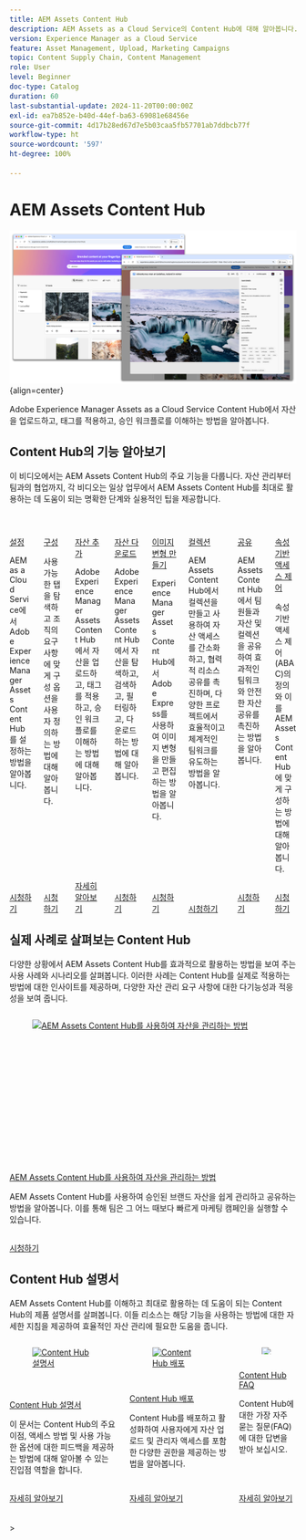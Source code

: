 ```yaml
---
title: AEM Assets Content Hub
description: AEM Assets as a Cloud Service의 Content Hub에 대해 알아봅니다.
version: Experience Manager as a Cloud Service
feature: Asset Management, Upload, Marketing Campaigns
topic: Content Supply Chain, Content Management
role: User
level: Beginner
doc-type: Catalog
duration: 60
last-substantial-update: 2024-11-20T00:00:00Z
exl-id: ea7b852e-b40d-44ef-ba63-69081e68456e
source-git-commit: 4d17b28ed67d7e5b03caa5fb57701ab7ddbcb77f
workflow-type: ht
source-wordcount: '597'
ht-degree: 100%

---
```


# AEM Assets Content Hub

![AEM Assets Content Hub](./assets/overview/hero.png){align=center}

Adobe Experience Manager Assets as a Cloud Service Content Hub에서 자산을 업로드하고, 태그를 적용하고, 승인 워크플로를 이해하는 방법을 알아봅니다.

## Content Hub의 기능 알아보기

이 비디오에서는 AEM Assets Content Hub의 주요 기능을 다룹니다. 자산 관리부터 팀과의 협업까지, 각 비디오는 일상 업무에서 AEM Assets Content Hub를 최대로 활용하는 데 도움이 되는 명확한 단계와 실용적인 팁을 제공합니다.


<!-- CARDS

* https://experienceleague.adobe.com/en/docs/experience-manager-learn/assets/content-hub/set-up {title = Set up}
* https://experienceleague.adobe.com/en/docs/experience-manager-learn/assets/content-hub/configure {title = Configure}
* https://experienceleague.adobe.com/en/docs/experience-manager-learn/assets/content-hub/add-assets {title = Add assets}
* https://experienceleague.adobe.com/en/docs/experience-manager-learn/assets/content-hub/download-assets {title = Download assets}
* https://experienceleague.adobe.com/en/docs/experience-manager-learn/assets/content-hub/image-variants {title = Create image variants}
* https://experienceleague.adobe.com/en/docs/experience-manager-learn/assets/content-hub/collections {title = Collections}
* https://experienceleague.adobe.com/en/docs/experience-manager-learn/assets/content-hub/share {title = Sharing}
* ./attribute-based-access-control.md {title = Attribute-based access control}

-->
<!-- START CARDS HTML - DO NOT MODIFY BY HAND -->
<div class="columns">
    <div class="column is-half-tablet is-half-desktop is-one-third-widescreen" aria-label="Set up">
        <div class="card" style="height: 100%; display: flex; flex-direction: column; height: 100%;">
            <div class="card-image">
                <figure class="image x-is-16by9">
                    <a href="https://experienceleague.adobe.com/ko/docs/experience-manager-learn/assets/content-hub/set-up" title="설정" target="_blank" rel="referrer">
                        <img class="is-bordered-r-small" src="https://video.tv.adobe.com/v/3472918/?format=jpeg&nocache=1759339176339" alt="설정"
                             style="width: 100%; aspect-ratio: 16 / 9; object-fit: cover; overflow: hidden; display: block; margin: auto;">
                    </a>
                </figure>
            </div>
            <div class="card-content is-padded-small" style="display: flex; flex-direction: column; flex-grow: 1; justify-content: space-between;">
                <div class="top-card-content">
                    <p class="headline is-size-6 has-text-weight-bold">
                        <a href="https://experienceleague.adobe.com/ko/docs/experience-manager-learn/assets/content-hub/set-up" target="_blank" rel="referrer" title="설정">설정</a>
                    </p>
                    <p class="is-size-6">AEM as a Cloud Service에서 Adobe Experience Manager Assets Content Hub를 설정하는 방법을 알아봅니다.</p>
                </div>
                <a href="https://experienceleague.adobe.com/ko/docs/experience-manager-learn/assets/content-hub/set-up" target="_blank" rel="referrer" class="spectrum-Button spectrum-Button--outline spectrum-Button--primary spectrum-Button--sizeM" style="align-self: flex-start; margin-top: 1rem;">
                    <span class="spectrum-Button-label has-no-wrap has-text-weight-bold">시청하기</span>
                </a>
            </div>
        </div>
    </div>
    <div class="column is-half-tablet is-half-desktop is-one-third-widescreen" aria-label="Configure">
        <div class="card" style="height: 100%; display: flex; flex-direction: column; height: 100%;">
            <div class="card-image">
                <figure class="image x-is-16by9">
                    <a href="https://experienceleague.adobe.com/ko/docs/experience-manager-learn/assets/content-hub/configure" title="구성" target="_blank" rel="referrer">
                        <img class="is-bordered-r-small" src="https://video.tv.adobe.com/v/3472917/?format=jpeg&nocache=1759339176369" alt="구성"
                             style="width: 100%; aspect-ratio: 16 / 9; object-fit: cover; overflow: hidden; display: block; margin: auto;">
                    </a>
                </figure>
            </div>
            <div class="card-content is-padded-small" style="display: flex; flex-direction: column; flex-grow: 1; justify-content: space-between;">
                <div class="top-card-content">
                    <p class="headline is-size-6 has-text-weight-bold">
                        <a href="https://experienceleague.adobe.com/ko/docs/experience-manager-learn/assets/content-hub/configure" target="_blank" rel="referrer" title="구성">구성</a>
                    </p>
                    <p class="is-size-6">사용 가능한 탭을 탐색하고 조직의 요구 사항에 맞게 구성 옵션을 사용자 정의하는 방법에 대해 알아봅니다.</p>
                </div>
                <a href="https://experienceleague.adobe.com/ko/docs/experience-manager-learn/assets/content-hub/configure" target="_blank" rel="referrer" class="spectrum-Button spectrum-Button--outline spectrum-Button--primary spectrum-Button--sizeM" style="align-self: flex-start; margin-top: 1rem;">
                    <span class="spectrum-Button-label has-no-wrap has-text-weight-bold">시청하기</span>
                </a>
            </div>
        </div>
    </div>
    <div class="column is-half-tablet is-half-desktop is-one-third-widescreen" aria-label="Add assets">
        <div class="card" style="height: 100%; display: flex; flex-direction: column; height: 100%;">
            <div class="card-image">
                <figure class="image x-is-16by9">
                    <a href="https://experienceleague.adobe.com/ko/docs/experience-manager-learn/assets/content-hub/add-assets" title="자산 추가" target="_blank" rel="referrer">
                        <img class="is-bordered-r-small" src="https://video.tv.adobe.com/v/3432980/?format=jpeg&nocache=1759339176806" alt="자산 추가"
                             style="width: 100%; aspect-ratio: 16 / 9; object-fit: cover; overflow: hidden; display: block; margin: auto;">
                    </a>
                </figure>
            </div>
            <div class="card-content is-padded-small" style="display: flex; flex-direction: column; flex-grow: 1; justify-content: space-between;">
                <div class="top-card-content">
                    <p class="headline is-size-6 has-text-weight-bold">
                        <a href="https://experienceleague.adobe.com/ko/docs/experience-manager-learn/assets/content-hub/add-assets" target="_blank" rel="referrer" title="자산 추가">자산 추가</a>
                    </p>
                    <p class="is-size-6">Adobe Experience Manager Assets Content Hub에서 자산을 업로드하고, 태그를 적용하고, 승인 워크플로를 이해하는 방법에 대해 알아봅니다.</p>
                </div>
                <a href="https://experienceleague.adobe.com/ko/docs/experience-manager-learn/assets/content-hub/add-assets" target="_blank" rel="referrer" class="spectrum-Button spectrum-Button--outline spectrum-Button--primary spectrum-Button--sizeM" style="align-self: flex-start; margin-top: 1rem;">
                    <span class="spectrum-Button-label has-no-wrap has-text-weight-bold">자세히 알아보기</span>
                </a>
            </div>
        </div>
    </div>
    <div class="column is-half-tablet is-half-desktop is-one-third-widescreen" aria-label="Download assets">
        <div class="card" style="height: 100%; display: flex; flex-direction: column; height: 100%;">
            <div class="card-image">
                <figure class="image x-is-16by9">
                    <a href="https://experienceleague.adobe.com/ko/docs/experience-manager-learn/assets/content-hub/download-assets" title="자산 다운로드" target="_blank" rel="referrer">
                        <img class="is-bordered-r-small" src="https://video.tv.adobe.com/v/3433135/?format=jpeg&nocache=1759339176178" alt="자산 다운로드"
                             style="width: 100%; aspect-ratio: 16 / 9; object-fit: cover; overflow: hidden; display: block; margin: auto;">
                    </a>
                </figure>
            </div>
            <div class="card-content is-padded-small" style="display: flex; flex-direction: column; flex-grow: 1; justify-content: space-between;">
                <div class="top-card-content">
                    <p class="headline is-size-6 has-text-weight-bold">
                        <a href="https://experienceleague.adobe.com/ko/docs/experience-manager-learn/assets/content-hub/download-assets" target="_blank" rel="referrer" title="자산 다운로드">자산 다운로드</a>
                    </p>
                    <p class="is-size-6">Adobe Experience Manager Assets Content Hub에서 자산을 탐색하고, 검색하고, 필터링하고, 다운로드하는 방법에 대해 알아봅니다.</p>
                </div>
                <a href="https://experienceleague.adobe.com/ko/docs/experience-manager-learn/assets/content-hub/download-assets" target="_blank" rel="referrer" class="spectrum-Button spectrum-Button--outline spectrum-Button--primary spectrum-Button--sizeM" style="align-self: flex-start; margin-top: 1rem;">
                    <span class="spectrum-Button-label has-no-wrap has-text-weight-bold">시청하기</span>
                </a>
            </div>
        </div>
    </div>
    <div class="column is-half-tablet is-half-desktop is-one-third-widescreen" aria-label="Create image variants">
        <div class="card" style="height: 100%; display: flex; flex-direction: column; height: 100%;">
            <div class="card-image">
                <figure class="image x-is-16by9">
                    <a href="https://experienceleague.adobe.com/ko/docs/experience-manager-learn/assets/content-hub/image-variants" title="이미지 변형 만들기" target="_blank" rel="referrer">
                        <img class="is-bordered-r-small" src="https://video.tv.adobe.com/v/3435003/?format=jpeg&nocache=1759339176189" alt="이미지 변형 만들기"
                             style="width: 100%; aspect-ratio: 16 / 9; object-fit: cover; overflow: hidden; display: block; margin: auto;">
                    </a>
                </figure>
            </div>
            <div class="card-content is-padded-small" style="display: flex; flex-direction: column; flex-grow: 1; justify-content: space-between;">
                <div class="top-card-content">
                    <p class="headline is-size-6 has-text-weight-bold">
                        <a href="https://experienceleague.adobe.com/ko/docs/experience-manager-learn/assets/content-hub/image-variants" target="_blank" rel="referrer" title="이미지 변형 만들기">이미지 변형 만들기</a>
                    </p>
                    <p class="is-size-6">Experience Manager Assets Content Hub에서 Adobe Express를 사용하여 이미지 변형을 만들고 편집하는 방법을 알아봅니다.</p>
                </div>
                <a href="https://experienceleague.adobe.com/ko/docs/experience-manager-learn/assets/content-hub/image-variants" target="_blank" rel="referrer" class="spectrum-Button spectrum-Button--outline spectrum-Button--primary spectrum-Button--sizeM" style="align-self: flex-start; margin-top: 1rem;">
                    <span class="spectrum-Button-label has-no-wrap has-text-weight-bold">시청하기</span>
                </a>
            </div>
        </div>
    </div>
    <div class="column is-half-tablet is-half-desktop is-one-third-widescreen" aria-label="Collections">
        <div class="card" style="height: 100%; display: flex; flex-direction: column; height: 100%;">
            <div class="card-image">
                <figure class="image x-is-16by9">
                    <a href="https://experienceleague.adobe.com/ko/docs/experience-manager-learn/assets/content-hub/collections" title="컬렉션" target="_blank" rel="referrer">
                        <img class="is-bordered-r-small" src="https://video.tv.adobe.com/v/3435687/?format=jpeg&nocache=1759339176447" alt="컬렉션"
                             style="width: 100%; aspect-ratio: 16 / 9; object-fit: cover; overflow: hidden; display: block; margin: auto;">
                    </a>
                </figure>
            </div>
            <div class="card-content is-padded-small" style="display: flex; flex-direction: column; flex-grow: 1; justify-content: space-between;">
                <div class="top-card-content">
                    <p class="headline is-size-6 has-text-weight-bold">
                        <a href="https://experienceleague.adobe.com/ko/docs/experience-manager-learn/assets/content-hub/collections" target="_blank" rel="referrer" title="컬렉션">컬렉션</a>
                    </p>
                    <p class="is-size-6">AEM Assets Content Hub에서 컬렉션을 만들고 사용하여 자산 액세스를 간소화하고, 협력적 리소스 공유를 촉진하며, 다양한 프로젝트에서 효율적이고 체계적인 팀워크를 유도하는 방법을 알아봅니다.</p>
                </div>
                <a href="https://experienceleague.adobe.com/ko/docs/experience-manager-learn/assets/content-hub/collections" target="_blank" rel="referrer" class="spectrum-Button spectrum-Button--outline spectrum-Button--primary spectrum-Button--sizeM" style="align-self: flex-start; margin-top: 1rem;">
                    <span class="spectrum-Button-label has-no-wrap has-text-weight-bold">시청하기</span>
                </a>
            </div>
        </div>
    </div>
    <div class="column is-half-tablet is-half-desktop is-one-third-widescreen" aria-label="Sharing">
        <div class="card" style="height: 100%; display: flex; flex-direction: column; height: 100%;">
            <div class="card-image">
                <figure class="image x-is-16by9">
                    <a href="https://experienceleague.adobe.com/ko/docs/experience-manager-learn/assets/content-hub/share" title="공유" target="_blank" rel="referrer">
                        <img class="is-bordered-r-small" src="https://video.tv.adobe.com/v/3474890/?format=jpeg&nocache=1759339176327" alt="공유"
                             style="width: 100%; aspect-ratio: 16 / 9; object-fit: cover; overflow: hidden; display: block; margin: auto;">
                    </a>
                </figure>
            </div>
            <div class="card-content is-padded-small" style="display: flex; flex-direction: column; flex-grow: 1; justify-content: space-between;">
                <div class="top-card-content">
                    <p class="headline is-size-6 has-text-weight-bold">
                        <a href="https://experienceleague.adobe.com/ko/docs/experience-manager-learn/assets/content-hub/share" target="_blank" rel="referrer" title="공유">공유</a>
                    </p>
                    <p class="is-size-6">AEM Assets Content Hub에서 팀원들과 자산 및 컬렉션을 공유하여 효과적인 팀워크와 안전한 자산 공유를 촉진하는 방법을 알아봅니다.</p>
                </div>
                <a href="https://experienceleague.adobe.com/ko/docs/experience-manager-learn/assets/content-hub/share" target="_blank" rel="referrer" class="spectrum-Button spectrum-Button--outline spectrum-Button--primary spectrum-Button--sizeM" style="align-self: flex-start; margin-top: 1rem;">
                    <span class="spectrum-Button-label has-no-wrap has-text-weight-bold">시청하기</span>
                </a>
            </div>
        </div>
    </div>
    <div class="column is-half-tablet is-half-desktop is-one-third-widescreen" aria-label="Attribute-based access control">
        <div class="card" style="height: 100%; display: flex; flex-direction: column; height: 100%;">
            <div class="card-image">
                <figure class="image x-is-16by9">
                    <a href="./attribute-based-access-control.md" title="속성 기반 액세스 제어" target="_blank" rel="referrer">
                        <img class="is-bordered-r-small" src="https://video.tv.adobe.com/v/3475413/?format=jpeg&nocache=1759339175804" alt="속성 기반 액세스 제어"
                             style="width: 100%; aspect-ratio: 16 / 9; object-fit: cover; overflow: hidden; display: block; margin: auto;">
                    </a>
                </figure>
            </div>
            <div class="card-content is-padded-small" style="display: flex; flex-direction: column; flex-grow: 1; justify-content: space-between;">
                <div class="top-card-content">
                    <p class="headline is-size-6 has-text-weight-bold">
                        <a href="./attribute-based-access-control.md" target="_blank" rel="referrer" title="속성 기반 액세스 제어">속성 기반 액세스 제어</a>
                    </p>
                    <p class="is-size-6">속성 기반 액세스 제어(ABAC)의 정의와 이를 AEM Assets Content Hub에 맞게 구성하는 방법에 대해 알아봅니다.</p>
                </div>
                <a href="./attribute-based-access-control.md" target="_blank" rel="referrer" class="spectrum-Button spectrum-Button--outline spectrum-Button--primary spectrum-Button--sizeM" style="align-self: flex-start; margin-top: 1rem;">
                    <span class="spectrum-Button-label has-no-wrap has-text-weight-bold">시청하기</span>
                </a>
            </div>
        </div>
    </div>
</div>
<!-- END CARDS HTML - DO NOT MODIFY BY HAND -->


## 실제 사례로 살펴보는 Content Hub

다양한 상황에서 AEM Assets Content Hub를 효과적으로 활용하는 방법을 보여 주는 사용 사례와 시나리오를 살펴봅니다. 이러한 사례는 Content Hub를 실제로 적용하는 방법에 대한 인사이트를 제공하며, 다양한 자산 관리 요구 사항에 대한 다기능성과 적응성을 보여 줍니다.

<!-- CARDS
* ./use-cases/manage-assets.md
-->
<!-- START CARDS HTML - DO NOT MODIFY BY HAND -->
<div class="columns">
    <div class="column is-half-tablet is-half-desktop is-one-third-widescreen" aria-label="How to manage assets with AEM Assets Content Hub">
        <div class="card" style="height: 100%; display: flex; flex-direction: column; height: 100%;">
            <div class="card-image">
                <figure class="image x-is-16by9">
                    <a href="./use-cases/manage-assets.md" title="AEM Assets Content Hub를 사용하여 자산을 관리하는 방법" target="_blank" rel="referrer">
                        <img class="is-bordered-r-small" src="https://video.tv.adobe.com/v/3457638/?format=jpeg&nocache=1759339177153" alt="AEM Assets Content Hub를 사용하여 자산을 관리하는 방법"
                             style="width: 100%; aspect-ratio: 16 / 9; object-fit: cover; overflow: hidden; display: block; margin: auto;">
                    </a>
                </figure>
            </div>
            <div class="card-content is-padded-small" style="display: flex; flex-direction: column; flex-grow: 1; justify-content: space-between;">
                <div class="top-card-content">
                    <p class="headline is-size-6 has-text-weight-bold">
                        <a href="./use-cases/manage-assets.md" target="_blank" rel="referrer" title="AEM Assets Content Hub를 사용하여 자산을 관리하는 방법">AEM Assets Content Hub를 사용하여 자산을 관리하는 방법</a>
                    </p>
                    <p class="is-size-6">AEM Assets Content Hub를 사용하여 승인된 브랜드 자산을 쉽게 관리하고 공유하는 방법을 알아봅니다. 이를 통해 팀은 그 어느 때보다 빠르게 마케팅 캠페인을 실행할 수 있습니다.</p>
                </div>
                <a href="./use-cases/manage-assets.md" target="_blank" rel="referrer" class="spectrum-Button spectrum-Button--outline spectrum-Button--primary spectrum-Button--sizeM" style="align-self: flex-start; margin-top: 1rem;">
                    <span class="spectrum-Button-label has-no-wrap has-text-weight-bold">시청하기</span>
                </a>
            </div>
        </div>
    </div>
</div>
<!-- END CARDS HTML - DO NOT MODIFY BY HAND -->


## Content Hub 설명서

AEM Assets Content Hub를 이해하고 최대로 활용하는 데 도움이 되는 Content Hub의 제품 설명서를 살펴봅니다. 이들 리소스는 해당 기능을 사용하는 방법에 대한 자세한 지침을 제공하여 효율적인 자산 관리에 필요한 도움을 줍니다.


<!-- CARDS

* https://experienceleague.adobe.com/en/docs/experience-manager-cloud-service/content/assets/content-hub/product-overview {title=Content Hub documentation} {description=This documentation serves as your entry point to learn about Content Hub's key benefits, access methods, and how to provide feedback on the available options.}
* https://experienceleague.adobe.com/en/docs/experience-manager-cloud-service/content/assets/content-hub/deploy-content-hub {description=Learn how to deploy and activate Content Hub, providing users with various privileges, including asset uploads and administrator access.}
* https://experienceleague.adobe.com/en/docs/experience-manager-cloud-service/content/assets/content-hub/frequently-asked-questions-content-hub {title = Content Hub FAQs}

-->
<!-- START CARDS HTML - DO NOT MODIFY BY HAND -->
<div class="columns">
    <div class="column is-half-tablet is-half-desktop is-one-third-widescreen" aria-label="Content Hub documentation">
        <div class="card" style="height: 100%; display: flex; flex-direction: column; height: 100%;">
            <div class="card-image">
                <figure class="image x-is-16by9">
                    <a href="https://experienceleague.adobe.com/ko/docs/experience-manager-cloud-service/content/assets/content-hub/product-overview" title="Content Hub 설명서" target="_blank" rel="referrer">
                        <img class="is-bordered-r-small" src="https://video.tv.adobe.com/v/3463712?format=jpeg&nocache=1759339177820" alt="Content Hub 설명서"
                             style="width: 100%; aspect-ratio: 16 / 9; object-fit: cover; overflow: hidden; display: block; margin: auto;">
                    </a>
                </figure>
            </div>
            <div class="card-content is-padded-small" style="display: flex; flex-direction: column; flex-grow: 1; justify-content: space-between;">
                <div class="top-card-content">
                    <p class="headline is-size-6 has-text-weight-bold">
                        <a href="https://experienceleague.adobe.com/ko/docs/experience-manager-cloud-service/content/assets/content-hub/product-overview" target="_blank" rel="referrer" title="Content Hub 설명서">Content Hub 설명서</a>
                    </p>
                    <p class="is-size-6">이 문서는 Content Hub의 주요 이점, 액세스 방법 및 사용 가능한 옵션에 대한 피드백을 제공하는 방법에 대해 알아볼 수 있는 진입점 역할을 합니다.</p>
                </div>
                <a href="https://experienceleague.adobe.com/ko/docs/experience-manager-cloud-service/content/assets/content-hub/product-overview" target="_blank" rel="referrer" class="spectrum-Button spectrum-Button--outline spectrum-Button--primary spectrum-Button--sizeM" style="align-self: flex-start; margin-top: 1rem;">
                    <span class="spectrum-Button-label has-no-wrap has-text-weight-bold">자세히 알아보기</span>
                </a>
            </div>
        </div>
    </div>
    <div class="column is-half-tablet is-half-desktop is-one-third-widescreen" aria-label="Deploy Content Hub">
        <div class="card" style="height: 100%; display: flex; flex-direction: column; height: 100%;">
            <div class="card-image">
                <figure class="image x-is-16by9">
                    <a href="https://experienceleague.adobe.com/ko/docs/experience-manager-cloud-service/content/assets/content-hub/deploy-content-hub" title="Content Hub 배포" target="_blank" rel="referrer">
                        <img class="is-bordered-r-small" src="https://video.tv.adobe.com/v/3469851?format=jpeg&nocache=1759339177807" alt="Content Hub 배포"
                             style="width: 100%; aspect-ratio: 16 / 9; object-fit: cover; overflow: hidden; display: block; margin: auto;">
                    </a>
                </figure>
            </div>
            <div class="card-content is-padded-small" style="display: flex; flex-direction: column; flex-grow: 1; justify-content: space-between;">
                <div class="top-card-content">
                    <p class="headline is-size-6 has-text-weight-bold">
                        <a href="https://experienceleague.adobe.com/ko/docs/experience-manager-cloud-service/content/assets/content-hub/deploy-content-hub" target="_blank" rel="referrer" title="Content Hub 배포">Content Hub 배포</a>
                    </p>
                    <p class="is-size-6">Content Hub를 배포하고 활성화하여 사용자에게 자산 업로드 및 관리자 액세스를 포함한 다양한 권한을 제공하는 방법을 알아봅니다.</p>
                </div>
                <a href="https://experienceleague.adobe.com/ko/docs/experience-manager-cloud-service/content/assets/content-hub/deploy-content-hub" target="_blank" rel="referrer" class="spectrum-Button spectrum-Button--outline spectrum-Button--primary spectrum-Button--sizeM" style="align-self: flex-start; margin-top: 1rem;">
                    <span class="spectrum-Button-label has-no-wrap has-text-weight-bold">자세히 알아보기</span>
                </a>
            </div>
        </div>
    </div>
    <div class="column is-half-tablet is-half-desktop is-one-third-widescreen" aria-label="Content Hub FAQs">
        <div class="card" style="height: 100%; display: flex; flex-direction: column; height: 100%;">
            <div class="card-image">
                <figure class="image x-is-16by9">
                    <a href="https://experienceleague.adobe.com/ko/docs/experience-manager-cloud-service/content/assets/content-hub/frequently-asked-questions-content-hub" title="Content Hub FAQ" target="_blank" rel="referrer">
                        <img class="is-bordered-r-small" src="https://experienceleague.adobe.com/en/docs/experience-manager-cloud-service/content/assets/content-hub/frequently-asked-questions-content-hub./media_1fbf2b11f65863898a615041cf5cc7a79b2f8942d.png?width=400&format=png&optimize=medium" alt="Content Hub FAQ"
                             style="width: 100%; aspect-ratio: 16 / 9; object-fit: cover; overflow: hidden; display: block; margin: auto;">
                    </a>
                </figure>
            </div>
            <div class="card-content is-padded-small" style="display: flex; flex-direction: column; flex-grow: 1; justify-content: space-between;">
                <div class="top-card-content">
                    <p class="headline is-size-6 has-text-weight-bold">
                        <a href="https://experienceleague.adobe.com/ko/docs/experience-manager-cloud-service/content/assets/content-hub/frequently-asked-questions-content-hub" target="_blank" rel="referrer" title="Content Hub FAQ">Content Hub FAQ</a>
                    </p>
                    <p class="is-size-6">Content Hub에 대한 가장 자주 묻는 질문(FAQ)에 대한 답변을 받아 보십시오.</p>
                </div>
                <a href="https://experienceleague.adobe.com/ko/docs/experience-manager-cloud-service/content/assets/content-hub/frequently-asked-questions-content-hub" target="_blank" rel="referrer" class="spectrum-Button spectrum-Button--outline spectrum-Button--primary spectrum-Button--sizeM" style="align-self: flex-start; margin-top: 1rem;">
                    <span class="spectrum-Button-label has-no-wrap has-text-weight-bold">자세히 알아보기</span>
                </a>
            </div>
        </div>
    </div>
</div>
<!-- END CARDS HTML - DO NOT MODIFY BY HAND -->

<br/>
<br/>
&gt;
